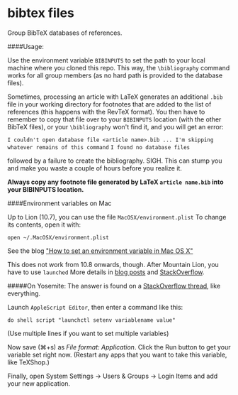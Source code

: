 # bibtex files

Group BibTeX databases of references.

####Usage:

Use the environment variable `BIBINPUTS` to set the path to your local machine where you cloned this repo. This way, the `\bibliography` command works for all group members (as no hard path is provided to the database files).

Sometimes, processing an article with LaTeX generates an additional `.bib` file in your working directory for footnotes that are added to the list of references (this happens with the RevTeX format). You then have to remember to copy that file over to your `BIBINPUTS` location (with the other BibTeX files), or your `\bibliography` won't find it, and you will get an error:

`I couldn't open database file <article name>.bib ... I'm skipping whatever remains of this command`
`I found no database files`

followed by a failure to create the bibliography. SIGH. This can stump you and make you waste a couple of hours before you realize it.

**Always copy any footnote file generated by LaTeX `article name.bib` into your BIBINPUTS location.**

####Environment variables on Mac

Up to Lion (10.7), you can use the file `MacOSX/environment.plist`
To change its contents, open it with: 

`open ~/.MacOSX/environment.plist`

See the blog ["How to set an environment variable in Mac OS X"](http://www.dowdandassociates.com/blog/content/howto-set-an-environment-variable-in-mac-os-x-home-slash-dot-macosx-slash-environment-dot-plist/)

This does not work from 10.8 onwards, though. After Mountain Lion, you have to use `launched`
More details in [blog posts](http://www.dowdandassociates.com/blog/content/howto-set-an-environment-variable-in-mac-os-x-launchd-plist/) and [StackOverflow](http://stackoverflow.com/questions/135688/setting-environment-variables-in-os-x/3756686#3756686).

#####On Yosemite:
The answer is found on a [StackOverflow thread](http://stackoverflow.com/questions/25385934/setting-environment-variables-via-launchd-conf-no-longer-works-in-os-x-yosemite), like everything.

Launch `AppleScript Editor`, then enter a command like this:

`do shell script "launchctl setenv variablename value"`

(Use multiple lines if you want to set multiple variables)

Now save (⌘+s) as *File format: Application*. Click the Run button to get your variable set right now. (Restart any apps that you want to take this variable, like TeXShop.)

Finally, open System Settings → Users & Groups → Login Items and add your new application.
